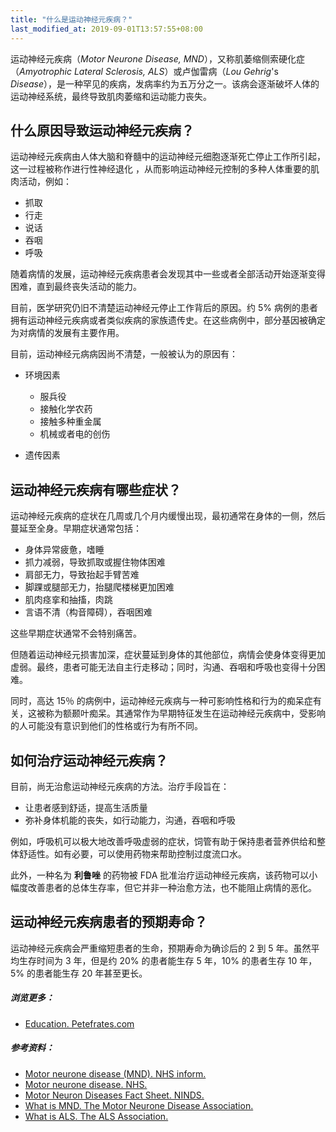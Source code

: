```yaml
---
title: "什么是运动神经元疾病？"
last_modified_at: 2019-09-01T13:57:55+08:00
---
```


运动神经元疾病（*Motor Neurone Disease, MND*），又称肌萎缩侧索硬化症（*Amyotrophic Lateral Sclerosis, ALS*）或卢伽雷病（*Lou* *Gehrig*'s *Disease*），是一种罕见的疾病，发病率约为五万分之一。该病会逐渐破坏人体的运动神经系统，最终导致肌肉萎缩和运动能力丧失。

## 什么原因导致运动神经元疾病？

运动神经元疾病由人体大脑和脊髓中的运动神经元细胞逐渐死亡停止工作所引起，这一过程被称作进行性神经退化 ，从而影响运动神经元控制的多种人体重要的肌肉活动，例如：

* 抓取
* 行走
* 说话
* 吞咽
* 呼吸

随着病情的发展，运动神经元疾病患者会发现其中一些或者全部活动开始逐渐变得困难，直到最终丧失活动的能力。

目前，医学研究仍旧不清楚运动神经元停止工作背后的原因。约 5% 病例的患者拥有运动神经元疾病或者类似疾病的家族遗传史。在这些病例中，部分基因被确定为对病情的发展有主要作用。

目前，运动神经元病病因尚不清楚，一般被认为的原因有：

* 环境因素
  
  * 服兵役
  * 接触化学农药
  * 接触多种重金属
  * 机械或者电的创伤
  
* 遗传因素
  
  

## 运动神经元疾病有哪些症状？

运动神经元疾病的症状在几周或几个月内缓慢出现，最初通常在身体的一侧，然后蔓延至全身。早期症状通常包括：

* 身体异常疲惫，嗜睡
* 抓力减弱，导致抓取或握住物体困难
* 肩部无力，导致抬起手臂苦难
* 脚踝或腿部无力，抬腿爬楼梯更加困难
* 肌肉痉挛和抽搐，肉跳
* 言语不清（构音障碍），吞咽困难

这些早期症状通常不会特别痛苦。

但随着运动神经元损害加深，症状蔓延到身体的其他部位，病情会使身体变得更加虚弱。最终，患者可能无法自主行走移动；同时，沟通、吞咽和呼吸也变得十分困难。

同时，高达 15％ 的病例中，运动神经元疾病与一种可影响性格和行为的痴呆症有关，这被称为额颞叶痴呆。其通常作为早期特征发生在运动神经元疾病中，受影响的人可能没有意识到他们的性格或行为有所不同。

## 如何治疗运动神经元疾病？

目前，尚无治愈运动神经元疾病的方法。治疗手段旨在：

* 让患者感到舒适，提高生活质量
* 弥补身体机能的丧失，如行动能力，沟通，吞咽和呼吸

例如，呼吸机可以极大地改善呼吸虚弱的症状，饲管有助于保持患者营养供给和整体舒适性。如有必要，可以使用药物来帮助控制过度流口水。

此外，一种名为 **利鲁唑** 的药物被 FDA 批准治疗运动神经元疾病，该药物可以小幅度改善患者的总体生存率，但它并非一种治愈方法，也不能阻止病情的恶化。

## 运动神经元疾病患者的预期寿命？

运动神经元疾病会严重缩短患者的生命，预期寿命为确诊后的 2 到 5 年。虽然平均生存时间为 3 年，但是约 20% 的患者能生存 5 年，10% 的患者生存 10 年，5% 的患者能生存 20 年甚至更长。



##### 浏览更多：

* [Education. Petefrates.com](https://petefrates.com/education/)

##### 参考资料：

* [Motor neurone disease (MND). NHS inform.](https://www.nhsinform.scot/illnesses-and-conditions/brain-nerves-and-spinal-cord/motor-neurone-disease-mnd)
* [Motor neurone disease. NHS.](https://www.nhs.uk/conditions/motor-neurone-disease/)
* [Motor Neuron Diseases Fact Sheet. NINDS.](https://www.ninds.nih.gov/Disorders/Patient-Caregiver-Education/Fact-Sheets/Motor-Neuron-Diseases-Fact-Sheet.)
* [What is MND. The Motor Neurone Disease Association.](https://www.mndassociation.org/about-mnd/what-is-mnd/)
* [What is ALS. The ALS Association.](http://www.alsa.org/about-als/what-is-als.html) 